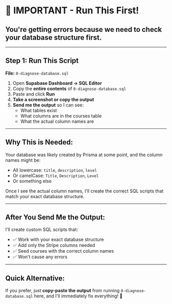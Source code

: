 # 🚨 IMPORTANT - Run This First!

## You're getting errors because we need to check your database structure first.

---

## **Step 1: Run This Script** 

**File:** `0-diagnose-database.sql`

1. Open **Supabase Dashboard → SQL Editor**
2. Copy the **entire contents** of `0-diagnose-database.sql`
3. Paste and click **Run**
4. **Take a screenshot or copy the output**
5. **Send me the output** so I can see:
   - What tables exist
   - What columns are in the courses table
   - What the actual column names are

---

## **Why This is Needed:**

Your database was likely created by Prisma at some point, and the column names might be:
- All lowercase: `title`, `description`, `level`
- Or camelCase: `Title`, `Description`, `Level`  
- Or something else

Once I see the actual column names, I'll create the correct SQL scripts that match your exact database structure.

---

## **After You Send Me the Output:**

I'll create custom SQL scripts that:
- ✅ Work with your exact database structure
- ✅ Add only the Stripe columns needed
- ✅ Seed courses with the correct column names
- ✅ Won't cause any errors

---

## **Quick Alternative:**

If you prefer, just **copy-paste the output** from running `0-diagnose-database.sql` here, and I'll immediately fix everything! 🚀

